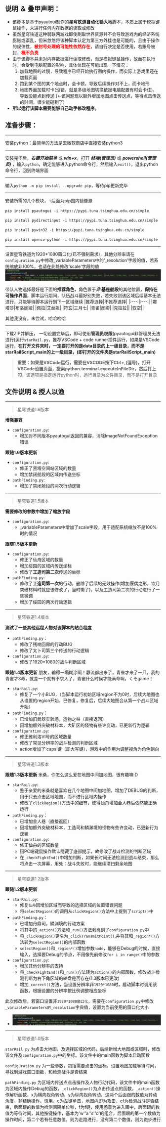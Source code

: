 ## 说明 ＆ 叠甲声明：
* 该脚本是基于pyautoui制作的**星穹铁道自动化锄大地**脚本，本质上属于模拟键鼠操作，未进行任何内存数据的读取或修改
* 虽然星穹铁道这种弱联网游戏即使刷取世界资源并不会导致游戏内的经济系统膨胀或紊乱，但米忽悠将该种脚本认定为第三方外挂也是可能的，且由于操作的规律性，**<font color=red>被封号处理的可能性依然存在</font>**，请自行决定是否使用，若账号被封，**<font color=red>概不负责</font>**
* 由于该脚本并未对内存数据进行读取修改，而是模拟键鼠操作，故而在执行时，会受到电脑配置的影响，具体体现在可能出现一下情况：
    1. 加载地图的过慢，导致程序已经开始执行图内操作，而实际上游戏里还在加载页面
    2. 跑到某个图的某个地点时，会卡顿，导致后续操作对不上，而卡地形
    3. 地图界面加载时卡(没错，就是多级地图切换依据电脑配置有时会卡住)，导致没能点到传送 (←该问题现以额外增加地图点击传送点，等待点击传送的时间，很少能碰到了)
* **所以运行该脚本需要能够自己动手修改程序。**

## 准备步骤：
***
安装python：最简单的方法是去微软商店中直接安装python3

***
安装完毕后，***右键开始菜单*** 或 ***win+x***，打开 ***终端(管理员)*** 或 ***powershell(管理员)*** ，输入`python`，确定能够进入python命令行，然后输入`exit()`，退出python命令行，回到终端界面

***
输入`python -m pip install --upgrade pip`，等待pip更新完毕

***
安装所需的几个模块，-i后面为pip国内镜像源

`pip install pyautogui -i https://pypi.tuna.tsinghua.edu.cn/simple`

`pip install pydirectinput -i https://pypi.tuna.tsinghua.edu.cn/simple` 

`pip install pywin32 -i https://pypi.tuna.tsinghua.edu.cn/simple` 

`pip install opencv-python -i https://pypi.tuna.tsinghua.edu.cn/simple`
***
设置星穹铁道为1920*1080窗口化(已不强制需求)，其他分辨率请在`configuration.py`中修改_variableParameters中的‘_resolution’字段的值，若系统缩放非100%，也请在此处修改'scale'字段的值
![修改分辨率，系统缩放](data/README/resolution.png)

带队人物选择最好是下面的**推荐角色**，角色置于***非* 基座舱段**的其他位置，**保持在可操作界面**，脚本运行期间，队伍战斗最好别失败，若失败则该区域后续基本无法进行，只能等待脚本运行到下一区域继续
|推荐选择|不推荐选择|
|:---:|:---:|
|娜塔莎|布洛妮娅|
|佩拉|艾丝妲|
|符玄|三月七|
|青雀|彦卿|
|克拉拉||
|驭空||

其他我没有，未尝试，哈哈哈哈
***
下载ZIP并解压，
一切设置完毕后，即可使用**管理员权限**(pyautogui非管理员无法进行)运行`starRail.py`，推荐VSCode + code runner插件运行，如果是VSCode运行，**在打开文件夹时，一定要打开的是data目录的上一级目录，而不是starRailScript_main的上一级目录，(即打开的文件夹是starRailScript_main)**

>**重要：如果是VSCode运行，需要在VSCODE按下Ctrl+,(逗号)，打开VSCode设置页面，搜索python.terminal.executeInFileDir，然后打上勾**，该选项是指定运行python时，运行目录为文件目录，而不是打开目录

## 文件说明 & 授人以渔
***
>星穹铁道1.6版本

**增强兼容**
* `configuration.py`:
    * 增加对不同版本pyautogui返回的兼容，消除ImageNotFoundException错误

**跟随1.6版本更新**
* `configuration.py`:
    * 修正了黑塔空间站区域的数量
    * 增加禁闭舱段的区域内传送坐标
* `pathFinding.py`:
    * 增加了禁闭舱段的两次行动逻辑



***
>星穹铁道1.5版本

**需要修改的参数中增加了缩放字段**
* `configuration.py`:
    * _variableParameters中增加了scale字段，用于适配系统缩放不是100%时的情况

**跟随1.5版本更新**
* `configuration.py`:
    * 修正了仙舟区域的数量
    * 增加绥园的区域内传送坐标
    * 修改了**工造司第二次**传送的坐标
* `pathFinding.py`:
    * 修改了**工造司第一次**的行动，删除了后续的无效操作(增加偃偶之形，饮月突破材料时就应该修改了，当时懒了)，以及工造司第二次的行动进行了一些微调
    * 增加了绥园的两次行动逻辑



***
>星穹铁道1.4版本

**测试了一些其他远程人物对该脚本的贴合程度**
* `pathFinding.py`：
    * 修改了残响回廊的行动BUG
    * 修改了太卜司第三个传送的行动逻辑
* `configuration.py`:
    * 修改了1920*1080的战斗判断区域

**跟随1.4版本更新**
朋友，输得一塌糊涂啊！静流都出来了，青雀才来了一只，我的青雀才3命，就差一个就有不求人了，青雀什么时候才能满命啊，くそgame！
* `starRail.py`:
    * 修复了一个小BUG，（当脚本运行初始区域region不为0时，后续大地图也从设置的region开始，已修复，修复后，后续大地图会从第一个战斗区域开始）
* `pathFinding.py`：
    * 已增加旧武器实验场，造物之柱（直接返回）
    * 因增加额外突破材料本，大矿区的怪物有些许变动，已更新行为逻辑
* `configuration.py`:
    * 修正雅利洛Ⅵ号的区域数量
    * 修改了常见分辨率的战斗检测的判断区域
    * action增加了‘caps’键（即大写键），游戏中的作用为调整视角为角色朝向



***
>星穹铁道1.3版本

**跟随1.3版本更新**
米桑，你怎么这么爱在地图中间加地图，很有趣嘛:D
* `starRail.py`:
    * 鉴于亲爱的米桑就是喜欢在几个地图中间加地图，增加了DEBUG的判断，用于只去点击区域地图，而不进行区域内操作
    * 修改了`clickRegion()`方法中的细节，使得仙舟增加金人巷后依然能正确运行
* `pathFinding.py`：
    * 已增加金人巷（直接返回）
    * 因增加额外突破材料本，工造司和鳞渊境的怪物有些许变动，已更新行为逻辑
* `configuration.py`:
    * 修正仙舟的区域数量
    * 因PC端键鼠操作默认隐藏了底部提示，故修改了战斗检测的判断区域
    * 在`_checkFightEnd()`中增加判断，如果长时间无法检测到战斗结束，那么将点击一次屏幕，用处：战斗失败时，能继续清扫剩余地图



***
>星穹铁道1.2版本

**跟随1.2版本更新**
* `starRail.py`:
    * 修复`仙舟`因增加区域而导致的选择区域的位置错误问题
    * 将`selectRegion()`的调用从`clickRegion()`方法中上提到了`script()`中
* `pathFinding.py`：
    * 已增加丹鼎司，鳞渊境的行动方案
    * 将其中的`_action()`方法和`_run()`方法剥离到了`configuration.py`中
    * 将`_clickRegion()`更名为`_clickTransmitPoint()`,并将其和`_region*()`方法转为`selectRegion()`的内部函数
    * `selectRegion()`和`_region*()`增加参数`node`，能够在Debug的时候，直接输入，选择要Debug的节点，不用像先前修改`for i in range()`中的参数
* `configuration.py`:
    * 增加其他分辨率的支持
    * 将`_checkFightEnd()`和`_run()`方法转为`action()`的内部函数，修改战斗检测判断为右下角区域的轮盘是否存在(1.3版本已更改)
    * 增加`_correct()`方法，当设置分辨率非`1920*1080`时，启动脚本时调用该函数，根据设置的分辨率按比例调整相应坐标

此次修改后，若窗口设置非`1920*1080窗口化`，需要在`configuration.py`中修改`_variableParameters的_resolution`字典值，设置为当前使用的窗口化大小
* ![修改分辨率](data/README/resolution.png)



***
>星穹铁道1.0版本

`starRail.py` 为点击大地图，及选择区域的代码，后续新增大地图或区域时，修改该文件及`configuration.py`中的坐标。该文件中的main函数为脚本启动函数

`configuration.py` 为一些参数，包括需要点击的坐标，设置地图加载等待时间，寻找到游戏窗口函数，和检测战斗是否结束

`pathFinding.py` 为区域内传送点点击操作及人物行动代码，该文件中的main函数为区域内操作Debug的函数，`_clickRegion()`为点击传送点的函数，`_action()`操作解析函数，x为横向视角转动，y为纵向视角转动，这两个后面跟的数值为转动角度，非精确操作，慎用，c为左键单击，地图内即为攻击，cf为检测战斗是否结束，后面跟的数值为检测间隔单位秒，f为f键，使用场景为进入画中，后面跟的数值为等待时间，其他按键操作，基本为'w''a''s''d'的组合，后面跟的第一个数值为操作时间，第二个若有任意数值，则为走路进行，没有第二个数值，则为跑步进行
